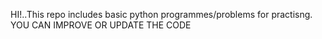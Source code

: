 HI!..This repo includes basic python programmes/problems for practisng.
YOU CAN IMPROVE OR UPDATE THE CODE 
